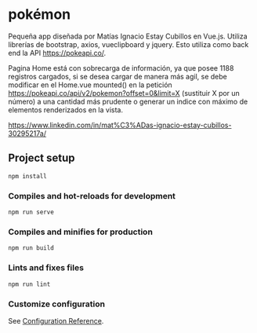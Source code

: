 # pokémon
Pequeña app diseñada por Matías Ignacio Estay Cubillos en Vue.js. Utiliza librerías de bootstrap, axios, vueclipboard y jquery. Esto utiliza como back end la API https://pokeapi.co/.

Pagina Home está con sobrecarga de información, ya que posee 1188 registros cargados, si se desea cargar de manera más agil, se debe modificar en el Home.vue mounted() en la petición https://pokeapi.co/api/v2/pokemon?offset=0&limit=X (sustituir X por un número) a una cantidad más prudente o generar un indice con máximo de elementos renderizados en la vista.

https://www.linkedin.com/in/mat%C3%ADas-ignacio-estay-cubillos-30295217a/

## Project setup
```
npm install
```

### Compiles and hot-reloads for development
```
npm run serve
```

### Compiles and minifies for production
```
npm run build
```

### Lints and fixes files
```
npm run lint
```

### Customize configuration
See [Configuration Reference](https://cli.vuejs.org/config/).
